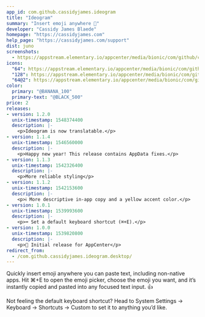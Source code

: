 ```yaml
---
app_id: com.github.cassidyjames.ideogram
title: "Ideogram"
summary: "Insert emoji anywhere 🎉"
developer: "Cassidy James Blaede"
homepage: "https://cassidyjames.com"
help_page: "https://cassidyjames.com/support"
dist: juno
screenshots:
  - https://appstream.elementary.io/appcenter/media/bionic/com/github/cassidyjames.ideogram/05754525DCEE146286E4372794781872/screenshots/image-1_orig.png
icons:
  "64": https://appstream.elementary.io/appcenter/media/bionic/com/github/cassidyjames.ideogram/05754525DCEE146286E4372794781872/icons/64x64/com.github.cassidyjames.ideogram_com.github.cassidyjames.ideogram.png
  "128": https://appstream.elementary.io/appcenter/media/bionic/com/github/cassidyjames.ideogram/05754525DCEE146286E4372794781872/icons/128x128/com.github.cassidyjames.ideogram_com.github.cassidyjames.ideogram.png
  "64@2": https://appstream.elementary.io/appcenter/media/bionic/com/github/cassidyjames.ideogram/05754525DCEE146286E4372794781872/icons/64x64@2/com.github.cassidyjames.ideogram_com.github.cassidyjames.ideogram.png
color:
  primary: "@BANANA_100"
  primary-text: "@BLACK_500"
price: 2
releases:
- version: 1.2.0
  unix-timestamp: 1548374400
  description: |-
    <p>Ideogram is now translatable.</p>
- version: 1.1.4
  unix-timestamp: 1546560000
  description: |-
    <p>Happy new year! This release contains AppData fixes.</p>
- version: 1.1.3
  unix-timestamp: 1542326400
  description: |-
    <p>More reliable styling</p>
- version: 1.1.2
  unix-timestamp: 1542153600
  description: |-
    <p>ℹ More descriptive in-app copy and a yellow accent color.</p>
- version: 1.0.1
  unix-timestamp: 1539993600
  description: |-
    <p>⌨ Set a default keyboard shortcut (⌘+E).</p>
- version: 1.0.0
  unix-timestamp: 1539820800
  description: |-
    <p>🎉 Initial release for AppCenter</p>
redirect_from:
  - /com.github.cassidyjames.ideogram.desktop/
---
```


<p>Quickly insert emoji anywhere you can paste text, including non-native apps. Hit ⌘+E to open the emoji picker, choose the emoji you want, and it’s instantly copied and pasted into any focused text input. 👍</p>
<p>Not feeling the default keyboard shortcut? Head to System Settings → Keyboard → Shortcuts → Custom to set it to anything you’d like.</p>